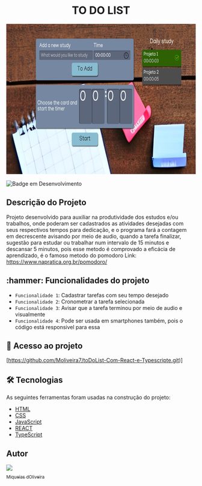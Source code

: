 <h1 align="center"> TO DO LIST </h1>

<p align="center">
<img width="600" height="400" src="https://github.com/Moliveira7/toDoList-Com-React-e-Typescripte/blob/main/toDoLis-Typescript-e-React.png?raw=true">
</p>


![Badge em Desenvolvimento](http://img.shields.io/static/v1?label=STATUS&message=EM%20DESENVOLVIMENTO&color=GREEN&style=for-the-badge)

 
<h2>Descrição do Projeto</h2>

Projeto desenvolvido para auxiliar na produtividade dos estudos e/ou trabalhos, onde poderam ser cadastrados as atividades desejadas com seus
respectivos tempos para dedicação, e o programa fará a contagem em decrescente avisando por meio de audio, quando a tarefa finalizar,
sugestão para estudar ou trabalhar num intervalo de 15 minutos e descansar 5 minutos, pois esse metodo é comprovado a eficácia de aprendizado,
é o famoso metodo do pomodoro Link: https://www.napratica.org.br/pomodoro/

<h2> :hammer: Funcionalidades do projeto</h2>

- `Funcionalidade 1`: Cadastrar tarefas com seu tempo desejado
- `Funcionalidade 2`: Cronometrar a tarefa selecionada
- `Funcionalidade 3`: Avisar que a tarefa terminou por meio de audio e visualmente
- `Funcionalidade 4`: Pode ser usada em smartphones também, pois o código está responsivel para essa
 
<h2> 📁 Acesso ao projeto</h2>

[https://github.com/Moliveira7/toDoList-Com-React-e-Typescripte.git)]


<h2> 🛠 Tecnologias </h2>

As seguintes ferramentas foram usadas na construção do projeto:

- [HTML](https://developer.mozilla.org/en-US/docs/Web/HTM)
- [CSS](https://developer.mozilla.org/en-US/docs/Web/CSS)
- [JavaScript](https://developer.mozilla.org/en-US/docs/Web/JavaScript)
- [REACT](https://react.dev/learn)
- [TypeScript](https://www.typescriptlang.org/docs/handbook/typescript-in-5-minutes.html)


<h2> Autor </h2>

[<img src="https://user-images.githubusercontent.com/79464488/227403813-ee4aa30f-fa86-443e-a9b2-6a056945c377.jpeg" width=115><br><sub>Miqueias dOliveira</sub>](https://github.com/Moliveira7)



